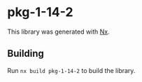 # pkg-1-14-2

This library was generated with [Nx](https://nx.dev).

## Building

Run `nx build pkg-1-14-2` to build the library.
